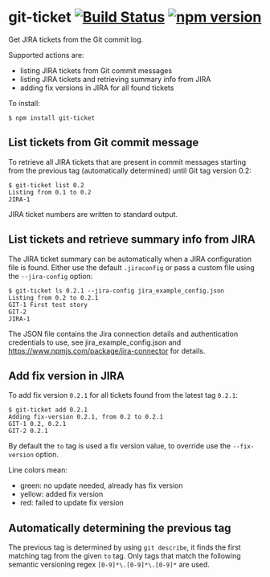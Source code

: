 # git-ticket [![Build Status](https://travis-ci.org/joostmeijles/git-ticket.svg?branch=master)](https://travis-ci.org/joostmeijles/git-ticket) [![npm version](https://badge.fury.io/js/git-ticket.svg)](https://badge.fury.io/js/git-ticket)
Get JIRA tickets from the Git commit log.

Supported actions are:
- listing JIRA tickets from Git commit messages
- listing JIRA tickets and retrieving summary info from JIRA
- adding fix versions in JIRA for all found tickets

To install:
```
$ npm install git-ticket
```

## List tickets from Git commit message
To retrieve all JIRA tickets that are present in commit messages starting from the previous tag (automatically determined) until Git tag version 0.2:
```
$ git-ticket list 0.2
Listing from 0.1 to 0.2
JIRA-1
```
JIRA ticket numbers are written to standard output.

## List tickets and retrieve summary info from JIRA
The JIRA ticket summary can be automatically when a JIRA configuration file is found. Either use the default `.jiraconfig` or pass a custom file using the `--jira-config` option:
```
$ git-ticket ls 0.2.1 --jira-config jira_example_config.json
Listing from 0.2 to 0.2.1
GIT-1 First test story
GIT-2
JIRA-1
```
The JSON file contains the Jira connection details and authentication credentials to use, see jira_example_config.json and https://www.npmjs.com/package/jira-connector for details.

## Add fix version in JIRA
To add fix version `0.2.1` for all tickets found from the latest tag `0.2.1`:
```
$ git-ticket add 0.2.1
Adding fix-version 0.2.1, from 0.2 to 0.2.1
GIT-1 0.2, 0.2.1
GIT-2 0.2.1
```
By default the `to` tag is used a fix version value, to override use the `--fix-version` option.

Line colors mean:
- green: no update needed, already has fix version
- yellow: added fix version
- red: failed to update fix version

## Automatically determining the previous tag
The previous tag is determined by using `git describe`, it finds the first matching tag from the given `to` tag. Only tags that match the following semantic versioning regex `[0-9]*\.[0-9]*\.[0-9]*` are used.
